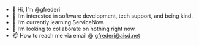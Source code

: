 - 👋 Hi, I’m @gfrederi
- 👀 I’m interested in software development, tech support, and being kind.
- 🌱 I’m currently learning ServiceNow.
- 💞️ I’m looking to collaborate on nothing right now.
- 📫 How to reach me via email @ gfrederi@aisd.net

<!---
gfrederi/gfrederi is a ✨ special ✨ repository because its `README.md` (this file) appears on your GitHub profile.
You can click the Preview link to take a look at your changes.
--->
